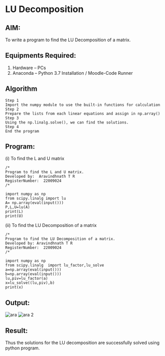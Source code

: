 # LU Decomposition 

## AIM:
To write a program to find the LU Decomposition of a matrix.

## Equipments Required:
1. Hardware – PCs
2. Anaconda – Python 3.7 Installation / Moodle-Code Runner

## Algorithm
```
Step 1
Import the numpy module to use the built-in functions for calculation
Step 2
Prepare the lists from each linear equations and assign in np.array()
Step 3
Using the np.linalg.solve(), we can find the solutions.
Step 4
End the program
```
## Program:
(i) To find the L and U matrix
```
/*
Program to find the L and U matrix.
Developed by:  Aravindhnath T R
RegisterNumber:  22009024
/*

import numpy as np
from scipy.linalg import lu
A= np.array(eval(input()))
P,L,U=lu(A)
print(L)
print(U)
```
(ii) To find the LU Decomposition of a matrix
```
/*
Program to find the LU Decomposition of a matrix.
Developed by: Aravindhnath T R
RegisterNumber:  22009024
/*

import numpy as np
from scipy.linalg  import lu_factor,lu_solve
a=np.array(eval(input()))
b=np.array(eval(input()))
lu,piv=lu_factor(a)
x=lu_solve((lu,piv),b)
print(x)
```
## Output:
![ara](https://user-images.githubusercontent.com/118790841/212035520-ea82f43e-8772-495a-a9d8-dfe456a07cec.png)
![ara 2](https://user-images.githubusercontent.com/118790841/212035530-b0957d60-80dc-4139-9dc6-72fed14a8704.png)

## Result:
Thus the solutions for the LU decomposition are successfully solved using python program.

